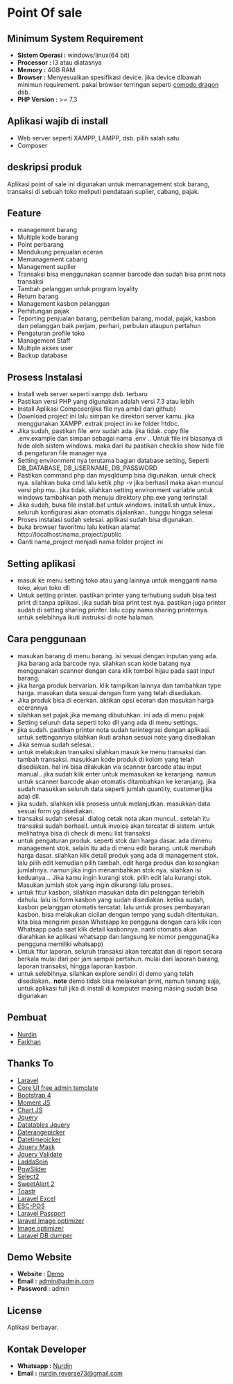 # Point Of sale 

## Minimum System Requirement
- **Sistem Operasi :** windows/linux(64 bit)
- **Processor :** I3 atau diatasnya
- **Memory :** 4GB RAM
- **Browser :** Menyesuaikan spesifikasi device. jika device dibawah minimun requirement. pakai browser terringan seperti <a href="https://www.comodo.com/home/browsers-toolbars/browser.php">comodo dragon</a> dsb.
- **PHP Version :** >= 7.3 

## Aplikasi wajib di install
- Web server seperti XAMPP, LAMPP, dsb. pilih salah satu
- Composer

## deskripsi produk

Aplikasi point of sale ini digunakan untuk memanagement stok barang, transaksi di sebuah toko meliputi pendataan suplier, cabang, pajak. 

## Feature

- management barang
- Multiple kode barang
- Point perbarang
- Mendukung penjualan eceran
- Memanagement cabang
- Management suplier
- Transaksi bisa menggunakan scanner barcode dan sudah bisa print nota transaksi
- Tambah pelanggan untuk program loyality
- Return barang
- Management kasbon pelanggan
- Perhitungan pajak
- Teporting penjualan barang, pembelian barang, modal, pajak, kasbon dan pelanggan baik perjam, perhari, perbulan ataupun pertahun
- Pengaturan profile toko
- Management Staff
- Multiple akses user
- Backup database

## Prosess Instalasi

- Install web server seperti xampp dsb. terbaru
- Pastikan versi PHP yang digunakan adalah versi 7.3 atau lebih
- Install Aplikasi Composer(jika file nya ambil dari github)
- Download project ini lalu simpan ke direktori server kamu. jika menggunakan XAMPP. extrak project ini ke folder htdoc.
- Jika sudah, pastikan file .env sudah ada. jika tidak. copy file .env.example dan simpan sebagai nama .env .. Untuk file ini biasanya di hide oleh sistem windows. maka dari itu pastikan checklis show hide file di pengaturan file manager nya
- Setting environment nya terutama bagian database setting, Seperti DB_DATABASE, DB_USERNAME, DB_PASSWORD
- Pastikan command php dan mysqldump bisa digunakan. untuk check nya. silahkan buka cmd lalu ketik php -v jika berhasil maka akan muncul versi php mu.. jika tidak. silahkan setting environment variable untuk windows tambahkan path menuju direktory php.exe yang terinstall
- Jika sudah, buka file install.bat untuk windows. install.sh untuk linux.. seluruh konfigurasi akan otomatis dijalankan.. tunggu hingga selesai
- Proses instalasi sudah selesai. aplikasi sudah bisa digunakan.
- buka browser favoritmu lalu ketikan alamat http://localhost/nama_project/public
- Ganti nama_project menjadi nama folder project ini

## Setting aplikasi
- masuk ke menu setting toko atau yang lainnya untuk mengganti nama toko, akun toko dll
- Untuk setting printer. pastikan printer yang terhubung sudah bisa test print di tanpa aplikasi. jika sudah bisa print test nya. pastikan juga printer sudah di setting sharing printer. lalu copy nama sharing printernya. untuk selebihnya ikuti instruksi di note halaman.

## Cara penggunaan
- masukan barang di menu barang. isi sesuai dengan inputan yang ada. jika barang ada barcode nya. silahkan scan kode batang nya menggunakan scanner dengan cara klik tombol hijau pada saat input barang. 
- jika harga produk bervarian. klik tampilkan lainnya dan tambahkan type harga. masukan data sesuai dengan form yang telah disediakan.
- Jika produk bisa di ecerkan. aktikan opsi eceran dan masukan harga ecerannya
- silahkan set pajak jika memang dibutuhkan. ini ada di menu pajak
- Setting seluruh data seperti toko dll yang ada di menu settings.
- jika sudah. pastikan printer nota sudah terintegrasi dengan aplikasi. untuk settingannya silahkan ikuti arahan sesuai note yang disediakan
- Jika semua sudah selesai..
- untuk melakukan transaksi silahkan masuk ke menu transaksi dan tambah transaksi. masukkan kode produk di kolom yang telah disediakan. hal ini bisa dilakukan via scanner barcode atau input manual.. jika sudah klik enter untuk memasukan ke keranjang. namun untuk scanner barcode akan otomatis ditambahkan ke keranjang. jika sudah masukkan seluruh data seperti jumlah quantity, customer(jika ada) dll. 
- jika sudah. silahkan klik prosess untuk melanjutkan. masukkan data sesuai form yg disediakan. 
- transaksi sudah selesai. dialog cetak nota akan muncul.. setelah itu transaksi sudah berhasil. untuk invoice akan tercatat di sistem. untuk melihatnya bisa di check di menu list transaksi
- untuk pengaturan produk. seperti stok dan harga dasar. ada dimenu management stok. selain itu ada di menu edit barang. untuk merubah harga dasar. silahkan klik detail produk yang ada di management stok. lalu pilih edit kemudian pilih tambah. edit harga produk dan kosongkan jumlahnya. namun jika ingin menambahkan stok nya. silahkan isi keduanya... Jika kamu ingin kurangi stok. pilih edit lalu kurangi stok. Masukan jumlah stok yang ingin dikurangi lalu proses.. 
- untuk fitur kasbon, silahkan masukan data diri pelanggan terlebih dahulu. lalu isi form kasbon yang sudah disediakan. ketika sudah, kasbon pelanggan otomatis tercatat. lalu untuk proses pembayaran kasbon. bisa melakukan cicilan dengan tempo yang sudah ditentukan. kita bisa mengirim pesan Whatsapp ke pengguna dengan cara klik icon Whatsapp pada saat klik detail kasbonnya. nanti otomatis akan diarahkan ke aplikasi whatsapp dan langsung ke nomor pengguna(jika pengguna memiliki whatsapp)
- Untuk fitur laporan. seluruh transaksi akan tercatat dan di report secara berkala mulai dari per jam sampai pertahun. mulai dari laporan barang, laporan transaksi, hingga laporan kasbon.
- untuk selebihnya. silahkan explore sendiri di demo yang telah disediakan.. **note** demo tidak bisa melakukan print, namun tenang saja, untuk aplikasi full jika di install di komputer masing masing sudah bisa digunakan

## Pembuat
- <a href="https://github.com/nurdin73">Nurdin</a>
- <a href="https://github.com/farhanalmoza">Farkhan</a>

## Thanks To
- <a href="https://laravel.com/">Laravel</a>
- <a href="https://coreui.io/">Core UI free admin template</a>
- <a href="https://getbootstrap.com/docs/4.6/getting-started/introduction/">Bootstrap 4</a>
- <a href="https://momentjs.com/">Moment JS</a>
- <a href="https://www.chartjs.org/">Chart JS</a>
- <a href="https://jquery.com/">Jquery</a>
- <a href="https://datatables.net/">Datatables Jquery</a>
- <a href="https://www.daterangepicker.com/">Daterangepicker</a>
- <a href="https://xdsoft.net/jqplugins/datetimepicker/">Datetimepicker</a>
- <a href="https://igorescobar.github.io/jQuery-Mask-Plugin/">Jquery Mask</a>
- <a href="https://jqueryvalidation.org/">Jquery Validate</a>
- <a href="https://github.com/hakimel/Ladda">LaddaSpin</a>
- <a href="https://pgwjs.com/pgwslider/">PgwSlider</a>
- <a href="https://select2.org/">Select2</a>
- <a href="https://sweetalert2.github.io/">SweetAlert 2</a>
- <a href="https://github.com/CodeSeven/toastr">Toastr</a>
- <a href="https://laravel-excel.com/">Laravel Excel</a>
- <a href="https://github.com/mike42/escpos-php">ESC-POS</a>
- <a href="https://github.com/laravel/passport">Laravel Passport</a>
- <a href="https://github.com/spatie/laravel-image-optimizer">laravel Image optimizer</a>
- <a href="https://github.com/spatie/image-optimizer">Image optimizer</a>
- <a href="https://github.com/spatie/db-dumper">Laravel DB dumper</a>

## Demo Website
- **Website :** <a href="http://demo-pos.rittercoding.com/">Demo</a>
- **Email :** admin@admin.com
- **Password** : admin

## License
Aplikasi berbayar.

## Kontak Developer
- **Whatsapp :** <a href="https://api.whatsapp.com/send?phone=6283823210947">Nurdin</a>
- **Email :** <a href="mailto:nurdin.reverse73@gmail.com">nurdin.reverse73@gmail.com</a> 